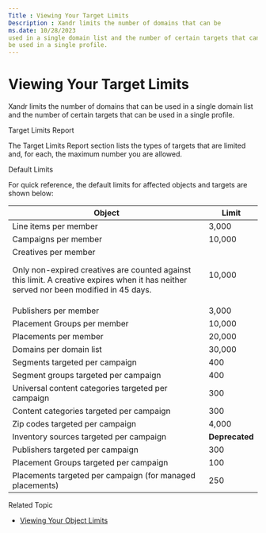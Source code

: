 ```yaml
---
Title : Viewing Your Target Limits
Description : Xandr limits the number of domains that can be
ms.date: 10/28/2023
used in a single domain list and the number of certain targets that can
be used in a single profile.
---
```



# Viewing Your Target Limits



Xandr limits the number of domains that can be
used in a single domain list and the number of certain targets that can
be used in a single profile.

Target Limits Report

The Target Limits Report section lists
the types of targets that are limited and, for each, the maximum number
you are allowed.

Default Limits

For quick reference, the default limits for affected objects and targets
are shown below:

<table class="table">
<thead class="thead">
<tr class="header row">
<th id="ID-0000008c__entry__1" class="entry">Object</th>
<th id="ID-0000008c__entry__2" class="entry">Limit</th>
</tr>
</thead>
<tbody class="tbody">
<tr class="odd row">
<td class="entry" headers="ID-0000008c__entry__1">Line items per
member</td>
<td class="entry" headers="ID-0000008c__entry__2">3,000</td>
</tr>
<tr class="even row">
<td class="entry" headers="ID-0000008c__entry__1">Campaigns per
member</td>
<td class="entry" headers="ID-0000008c__entry__2">10,000</td>
</tr>
<tr class="odd row">
<td class="entry" headers="ID-0000008c__entry__1">Creatives per member
<p>Only non-expired creatives are counted against this limit. A creative
expires when it has neither served nor been modified in 45
days.</p></td>
<td class="entry" headers="ID-0000008c__entry__2">10,000</td>
</tr>
<tr class="even row">
<td class="entry" headers="ID-0000008c__entry__1">Publishers per
member</td>
<td class="entry" headers="ID-0000008c__entry__2">3,000</td>
</tr>
<tr class="odd row">
<td class="entry" headers="ID-0000008c__entry__1">Placement Groups per
member</td>
<td class="entry" headers="ID-0000008c__entry__2">10,000</td>
</tr>
<tr class="even row">
<td class="entry" headers="ID-0000008c__entry__1">Placements per
member</td>
<td class="entry" headers="ID-0000008c__entry__2">20,000</td>
</tr>
<tr class="odd row">
<td class="entry" headers="ID-0000008c__entry__1">Domains per domain
list</td>
<td class="entry" headers="ID-0000008c__entry__2">30,000</td>
</tr>
<tr class="even row">
<td class="entry" headers="ID-0000008c__entry__1">Segments targeted per
campaign</td>
<td class="entry" headers="ID-0000008c__entry__2">400</td>
</tr>
<tr class="odd row">
<td class="entry" headers="ID-0000008c__entry__1">Segment groups
targeted per campaign</td>
<td class="entry" headers="ID-0000008c__entry__2">400</td>
</tr>
<tr class="even row">
<td class="entry" headers="ID-0000008c__entry__1">Universal content
categories targeted per campaign</td>
<td class="entry" headers="ID-0000008c__entry__2">300</td>
</tr>
<tr class="odd row">
<td class="entry" headers="ID-0000008c__entry__1">Content categories
targeted per campaign</td>
<td class="entry" headers="ID-0000008c__entry__2">300</td>
</tr>
<tr class="even row">
<td class="entry" headers="ID-0000008c__entry__1">Zip codes targeted per
campaign</td>
<td class="entry" headers="ID-0000008c__entry__2">4,000</td>
</tr>
<tr class="odd row">
<td class="entry" headers="ID-0000008c__entry__1">Inventory sources
targeted per campaign</td>
<td class="entry"
headers="ID-0000008c__entry__2"><strong>Deprecated</strong></td>
</tr>
<tr class="even row">
<td class="entry" headers="ID-0000008c__entry__1">Publishers targeted
per campaign</td>
<td class="entry" headers="ID-0000008c__entry__2">300</td>
</tr>
<tr class="odd row">
<td class="entry" headers="ID-0000008c__entry__1">Placement Groups
targeted per campaign</td>
<td class="entry" headers="ID-0000008c__entry__2">100</td>
</tr>
<tr class="even row">
<td class="entry" headers="ID-0000008c__entry__1">Placements targeted
per campaign (for managed placements)</td>
<td class="entry" headers="ID-0000008c__entry__2">250</td>
</tr>
</tbody>
</table>

Related Topic

- <a href="viewing-your-object-limits.md" class="xref">Viewing Your
  Object Limits</a>




